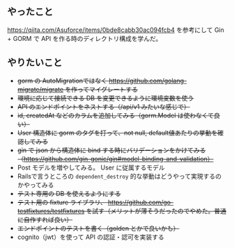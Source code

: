 ## やったこと

https://qiita.com/Asuforce/items/0bde8cabb30ac094fcb4 を参考にして Gin + GORM で API を作る時のディレクトリ構成を学んだ。

## やりたいこと

- ~~gorm の AutoMigrationではなく https://github.com/golang-migrate/migrate を作ってマイグレートする~~
- ~~環境に応じて接続できる DB を変更できるように環境変数を使う~~
- ~~API のエンドポイントをネストする（/api/v1 みたいな感じで）~~
- ~~id, createdAt などのカラムを追加してみる（gorm.Model は使わなくて良い）~~
- ~~User 構造体に gorm のタグを打って、not null, default値あたりの挙動を確認してみる~~
- ~~gin で json から構造体に bind する時にバリデーションをかけてみる（https://github.com/gin-gonic/gin#model-binding-and-validation）~~
- Post モデルを増やしてみる。 User に従属するモデル
- Railsで言うところの `dependent_destroy` 的な挙動はどうやって実現するのかやってみる
- ~~テスト専用の DB を使えるようにする~~
- ~~テスト用の fixture ライブラリ、 https://github.com/go-testfixtures/testfixtures を試す（メリットが薄そうだったのでやめた。普通に自作すれば良い）~~
- ~~エンドポイントのテストを書く（golden とかで良いかも）~~
- cognito（jwt）を使って API の認証・認可を実装する
